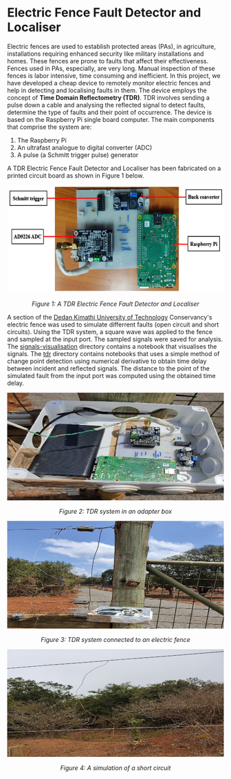 # Electric Fence Fault Detector and Localiser

Electric fences are used to establish protected areas (PAs), in agriculture, installations requiring enhanced security like military installations and homes. These fences are prone to faults that affect their effectiveness. Fences used in PAs, especially, are very long. Manual inspection of these fences is labor intensive, time consuming and inefficient. In this project, we have developed a cheap device to remotely monitor electric fences and help in detecting and localising faults in them. The device employs the concept of **Time Domain Reflectometry (TDR)**. TDR involves sending a pulse down a cable and analysing the reflected signal to detect faults, determine the type of faults and their point of occurrence. The device is based on the Raspberry Pi single board computer. The main components that comprise the system are:
1. The Raspberry Pi
2. An ultrafast analogue to digital converter (ADC)
3. A pulse (a Schmitt trigger pulse) generator

A TDR Electric Fence Fault Detector and Localiser has been fabricated on a printed circuit board as shown in Figure 1 below.


<p align="center">
  <img width="600" height="250" src="./images/labeled-tdr-system.jpg"> 
</p>

<p align="center"> 
  <em>Figure 1: A TDR Electric Fence Fault Detector and Localiser</em>
</p>

A section of the [Dedan Kimathi University of Technology](https://www.dkut.ac.ke/) Conservancy's electric fence was used to simulate differrent faults (open circuit and short circuits). Using the TDR system, a square wave was applied to the fence and sampled at the input port. The sampled signals were saved for analysis. The [signals-visualisation](https://github.com/DeKUT-DSAIL/electric-fence-fault-detector-and-localiser/tree/main/signals-visualisation) directory contains a notebook that visualises the signals. The [tdr](https://github.com/DeKUT-DSAIL/electric-fence-fault-detector-and-localiser/tree/main/tdr) directory contains notebooks that uses a simple method of change point detection using numerical derivative to obtain time delay between incident and reflected signals. The distance to the point of the simulated fault from the input port was computed using the obtained time delay.

<p align="center">
  <img width="600" height="250" src="./images/tdr-system-adapter-box.jpg"> 
</p>

<p align="center"> 
  <em>Figure 2: TDR system in an adapter box</em>
</p>


<p align="center">
  <img width="600" height="250" src="./images/tdr-system-connected-to-fence.jpg"> 
</p>

<p align="center"> 
  <em>Figure 3: TDR system connected to an electric fence</em>
</p>


<p align="center">
  <img width="600" height="250" src="./images/short-circuit.jpg"> 
</p>

<p align="center"> 
  <em>Figure 4: A simulation of a short circuit</em>
</p>

